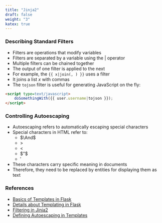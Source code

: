 ```yaml
---
title: "Jinja2"
draft: false
weight: "3"
katex: true
---
```


### Describing Standard Filters
- Filters are operations that modify variables
- Filters are separated by a variable using the $\vert$ operator
- Multiple filters can be chained together
- The output of one filter is applied to the next
- For example, the `{{ x|join(, ) }}` uses a filter
- It joins a list $x$ with commas
- The `tojson` filter is useful for generating JavaScript on the fly:

```html
<script type=text/javascript>
    doSomethingWith({{ user.username|tojson }});
</script>
```

### Controlling Autoescaping
- Autoescaping refers to automatically escaping special characters
- Special characters in HTML refer to:
	- $\And$
	- $>$
	- $<$
	- $"$
	- $'$
- These characters carry specific meaning in documents
- Therefore, they need to be replaced by entities for displaying them as text

### References
- [Basics of Templates in Flask](https://flask.palletsprojects.com/en/1.1.x/tutorial/templates/)
- [Details about Templating in Flask](https://flask.palletsprojects.com/en/1.1.x/templating/)
- [Filtering in Jinja2](https://jinja.palletsprojects.com/en/2.11.x/templates/#filters)
- [Defining Autoescaping in Templates](https://stackoverflow.com/a/35444830/12777044)
